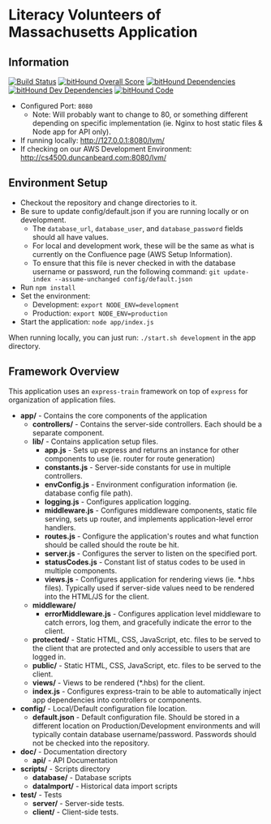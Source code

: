 # Literacy Volunteers of Massachusetts Application

## Information
[![Build Status](http://cs4500.duncanbeard.com:8090/buildStatus/icon?job=server)](http://cs4500.duncanbeard.com:8090/job/server)
[![bitHound Overall Score](https://www.bithound.io/bitbucket/literacyvolunteersofma/server/badges/score.svg)](https://www.bithound.io/bitbucket/literacyvolunteersofma/server)
[![bitHound Dependencies](https://www.bithound.io/bitbucket/literacyvolunteersofma/server/badges/dependencies.svg)](https://www.bithound.io/bitbucket/literacyvolunteersofma/server/master/dependencies/npm)
[![bitHound Dev Dependencies](https://www.bithound.io/bitbucket/literacyvolunteersofma/server/badges/devDependencies.svg)](https://www.bithound.io/bitbucket/literacyvolunteersofma/server/master/dependencies/npm)
[![bitHound Code](https://www.bithound.io/bitbucket/literacyvolunteersofma/server/badges/code.svg)](https://www.bithound.io/bitbucket/literacyvolunteersofma/server)

* Configured Port: `8080`
	* Note: Will probably want to change to 80, or something different depending on specific implementation (ie. Nginx to host static files & Node app for API only).
* If running locally: http://127.0.0.1:8080/lvm/
* If checking on our AWS Development Environment: http://cs4500.duncanbeard.com:8080/lvm/

## Environment Setup
* Checkout the repository and change directories to it.
* Be sure to update config/default.json if you are running locally or on development.
    * The `database_url`, `database_user`, and `database_password` fields should all have values.
    * For local and development work, these will be the same as what is currently on the Confluence page (AWS Setup Information).
    * To ensure that this file is never checked in with the database username or password, run the following command: `git update-index --assume-unchanged config/default.json`
* Run `npm install`
* Set the environment:
	* Development: `export NODE_ENV=development`
	* Production: `export NODE_ENV=production`
* Start the application: `node app/index.js`

When running locally, you can just run: `./start.sh development` in the app directory.

## Framework Overview
This application uses an `express-train` framework on top of `express` for organization of application files.

* **app/** - Contains the core components of the application
	* **controllers/** - Contains the server-side controllers. Each should be a separate component.
	* **lib/** - Contains application setup files.
		* **app.js** - Sets up express and returns an instance for other components to use (ie. router for route generation)
		* **constants.js** - Server-side constants for use in multiple controllers.
		* **envConfig.js** - Environment configuration information (ie. database config file path).
		* **logging.js** - Configures application logging.
		* **middleware.js** - Configures middleware components, static file serving, sets up router, and implements application-level error handlers.
		* **routes.js** - Configure the application's routes and what function should be called should the route be hit.
		* **server.js** - Configures the server to listen on the specified port.
		* **statusCodes.js** - Constant list of status codes to be used in multiple components.
		* **views.js** - Configures application for rendering views (ie. *.hbs files). Typically used if server-side values need to be rendered into the HTML/JS for the client.
	* **middleware/**
		* **errorMiddleware.js** - Configures application level middleware to catch errors, log them, and gracefully indicate the error to the client.
	* **protected/** - Static HTML, CSS, JavaScript, etc. files to be served to the client that are protected and only accessible to users that are logged in.
	* **public/** - Static HTML, CSS, JavaScript, etc. files to be served to the client.
	* **views/** - Views to be rendered (*.hbs) for the client.
	* **index.js** - Configures express-train to be able to automatically inject app dependencies into controllers or components.
* **config/** - Local/Default configuration file location.
	* **default.json** - Default configuration file. Should be stored in a different location on Production/Development environments and will typically contain database username/password. Passwords should not be checked into the repository.
* **doc/** - Documentation directory
	* **api/** - API Documentation
* **scripts/** - Scripts directory
	* **database/** - Database scripts
	* **dataImport/** - Historical data import scripts
* **test/** - Tests
	* **server/** - Server-side tests.
	* **client/** - Client-side tests.